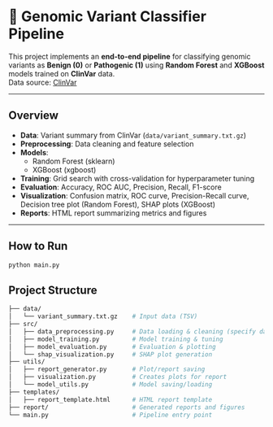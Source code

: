 # 🧬 Genomic Variant Classifier Pipeline

This project implements an **end-to-end pipeline** for classifying genomic variants as **Benign (0)** or **Pathogenic (1)** using **Random Forest** and **XGBoost** models trained on **ClinVar** data.  
Data source: [ClinVar](https://www.ncbi.nlm.nih.gov/clinvar/)

---

## Overview

- **Data**: Variant summary from ClinVar (`data/variant_summary.txt.gz`)
- **Preprocessing**: Data cleaning and feature selection
- **Models**: 
  - Random Forest (sklearn)
  - XGBoost (xgboost)
- **Training**: Grid search with cross-validation for hyperparameter tuning
- **Evaluation**: Accuracy, ROC AUC, Precision, Recall, F1-score
- **Visualization**: Confusion matrix, ROC curve, Precision-Recall curve, Decision tree plot (Random Forest), SHAP plots (XGBoost)
- **Reports**: HTML report summarizing metrics and figures

---

## How to Run

```bash
python main.py 
```
## Project Structure
```bash
├── data/
│   └── variant_summary.txt.gz    # Input data (TSV)
├── src/
│   ├── data_preprocessing.py     # Data loading & cleaning (specify dataset size in "int=")
│   ├── model_training.py         # Model training & tuning
│   ├── model_evaluation.py       # Evaluation & plotting
│   └── shap_visualization.py     # SHAP plot generation
├── utils/
│   ├── report_generator.py       # Plot/report saving
│   ├── visualization.py          # Creates plots for report
│   └── model_utils.py            # Model saving/loading
├── templates/
│   ├── report_template.html      # HTML report template
├── report/                       # Generated reports and figures
└── main.py                       # Pipeline entry point
```
